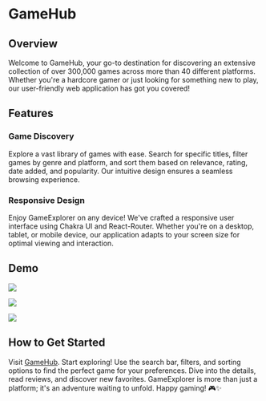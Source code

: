 # GameHub
## Overview
Welcome to GameHub, your go-to destination for discovering an extensive collection of over 300,000 games across more than 40 different platforms. Whether you're a hardcore gamer or just looking for something new to play, our user-friendly web application has got you covered!

## Features
### Game Discovery
Explore a vast library of games with ease. Search for specific titles, filter games by genre and platform, and sort them based on relevance, rating, date added, and popularity. Our intuitive design ensures a seamless browsing experience.

### Responsive Design
Enjoy GameExplorer on any device! We've crafted a responsive user interface using Chakra UI and React-Router. Whether you're on a desktop, tablet, or mobile device, our application adapts to your screen size for optimal viewing and interaction.

## Demo
![](https://github.com/nemanjar13/game-hub/blob/main/Demo-pt1.gif)

![](https://github.com/nemanjar13/game-hub/blob/main/Demo-pt2.gif)

![](https://github.com/nemanjar13/game-hub/blob/main/Demo-pt3.gif)

## How to Get Started
Visit [GameHub](https://game-hub-nemanjar13.vercel.app).
Start exploring! Use the search bar, filters, and sorting options to find the perfect game for your preferences.
Dive into the details, read reviews, and discover new favorites.
GameExplorer is more than just a platform; it's an adventure waiting to unfold. Happy gaming! 🎮✨

